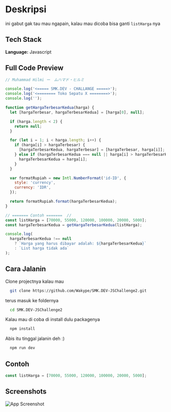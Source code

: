 # Deskripsi

ini gabut gak tau mau ngapain, kalau mau dicoba bisa ganti `listHarga` nya

## Tech Stack

**Language:** Javascript

## Full Code Preview

```js
// Muhammad Hilmi ー　ムハマド・ヒルミ

console.log('<===== SMK.DEV - CHALLANGE =====>');
console.log('<======== Toko Sepatu X ========>');
console.log('');

function getHargaTerbesarKedua(harga) {
  let [hargaTerbesar, hargaTerbesarKedua] = [harga[0], null];

  if (harga.length < 2) {
    return null;
  }

  for (let i = 1; i < harga.length; i++) {
    if (harga[i] > hargaTerbesar) {
      [hargaTerbesarKedua, hargaTerbesar] = [hargaTerbesar, harga[i]];
    } else if (hargaTerbesarKedua === null || harga[i] > hargaTerbesarKedua) {
      hargaTerbesarKedua = harga[i];
    }
  }

  var formatRupiah = new Intl.NumberFormat('id-ID', {
    style: 'currency',
    currency: 'IDR',
  });

  return formatRupiah.format(hargaTerbesarKedua);
}

// ======= Contoh =======  //
const listHarga = [70000, 55000, 120000, 100000, 20000, 5000];
const hargaTerbesarKedua = getHargaTerbesarKedua(listHarga);

console.log(
  hargaTerbesarKedua !== null
    ? `Harga yang harus dibayar adalah: ${hargaTerbesarKedua}`
    : `List harga tidak ada`
);
```

## Cara Jalanin

Clone projectnya kalau mau

```bash
  git clone https://github.com/Wakype/SMK.DEV-JSChallenge2.git
```

terus masuk ke foldernya

```bash
  cd SMK.DEV-JSChallenge2
```

Kalau mau di coba di install dulu packagenya

```bash
  npm install
```

Abis itu tinggal jalanin deh :)

```bash
  npm run dev
```

## Contoh

```javascript
const listHarga = [70000, 55000, 120000, 100000, 20000, 5000];
```

## Screenshots

![App Screenshot](https://i.ibb.co/S0sLLRB/Screenshot-2023-06-22-at-13-52-14.png)
